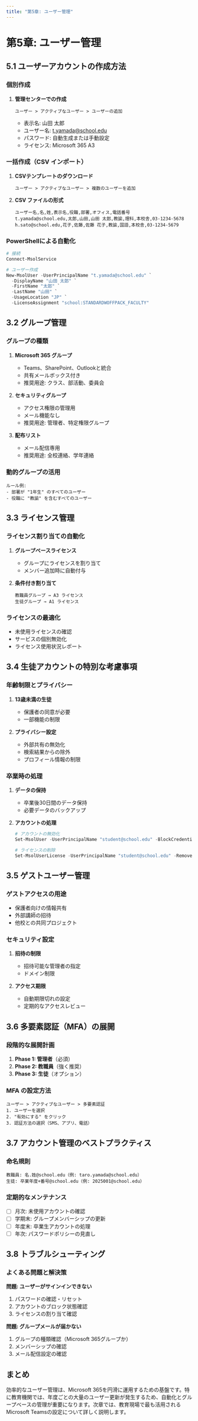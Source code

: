 ```yaml
---
title: "第5章: ユーザー管理"
---
```


# 第5章: ユーザー管理

## 5.1 ユーザーアカウントの作成方法

### 個別作成
1. **管理センターでの作成**
   ```
   ユーザー > アクティブなユーザー > ユーザーの追加
   ```
   - 表示名: 山田 太郎
   - ユーザー名: t.yamada@school.edu
   - パスワード: 自動生成または手動設定
   - ライセンス: Microsoft 365 A3

### 一括作成（CSV インポート）
1. **CSVテンプレートのダウンロード**
   ```
   ユーザー > アクティブなユーザー > 複数のユーザーを追加
   ```

2. **CSV ファイルの形式**
   ```csv
   ユーザー名,名,姓,表示名,役職,部署,オフィス,電話番号
   t.yamada@school.edu,太郎,山田,山田 太郎,教諭,理科,本校舎,03-1234-5678
   h.sato@school.edu,花子,佐藤,佐藤 花子,教諭,国語,本校舎,03-1234-5679
   ```

### PowerShellによる自動化
```powershell
# 接続
Connect-MsolService

# ユーザー作成
New-MsolUser -UserPrincipalName "t.yamada@school.edu" `
  -DisplayName "山田 太郎" `
  -FirstName "太郎" `
  -LastName "山田" `
  -UsageLocation "JP" `
  -LicenseAssignment "school:STANDARDWOFFPACK_FACULTY"
```

## 3.2 グループ管理

### グループの種類
1. **Microsoft 365 グループ**
   - Teams、SharePoint、Outlookと統合
   - 共有メールボックス付き
   - 推奨用途: クラス、部活動、委員会

2. **セキュリティグループ**
   - アクセス権限の管理用
   - メール機能なし
   - 推奨用途: 管理者、特定権限グループ

3. **配布リスト**
   - メール配信専用
   - 推奨用途: 全校連絡、学年連絡

### 動的グループの活用
```
ルール例:
- 部署が "1年生" のすべてのユーザー
- 役職に "教諭" を含むすべてのユーザー
```

## 3.3 ライセンス管理

### ライセンス割り当ての自動化
1. **グループベースライセンス**
   - グループにライセンスを割り当て
   - メンバー追加時に自動付与

2. **条件付き割り当て**
   ```
   教職員グループ → A3 ライセンス
   生徒グループ → A1 ライセンス
   ```

### ライセンスの最適化
- 未使用ライセンスの確認
- サービスの個別無効化
- ライセンス使用状況レポート

## 3.4 生徒アカウントの特別な考慮事項

### 年齢制限とプライバシー
1. **13歳未満の生徒**
   - 保護者の同意が必要
   - 一部機能の制限

2. **プライバシー設定**
   - 外部共有の無効化
   - 検索結果からの除外
   - プロフィール情報の制限

### 卒業時の処理
1. **データの保持**
   - 卒業後30日間のデータ保持
   - 必要データのバックアップ

2. **アカウントの処理**
   ```powershell
   # アカウントの無効化
   Set-MsolUser -UserPrincipalName "student@school.edu" -BlockCredential $true
   
   # ライセンスの削除
   Set-MsolUserLicense -UserPrincipalName "student@school.edu" -RemoveLicenses "school:STANDARDWOFFPACK_STUDENT"
   ```

## 3.5 ゲストユーザー管理

### ゲストアクセスの用途
- 保護者向けの情報共有
- 外部講師の招待
- 他校との共同プロジェクト

### セキュリティ設定
1. **招待の制限**
   - 招待可能な管理者の指定
   - ドメイン制限

2. **アクセス期限**
   - 自動期限切れの設定
   - 定期的なアクセスレビュー

## 3.6 多要素認証（MFA）の展開

### 段階的な展開計画
1. **Phase 1: 管理者**（必須）
2. **Phase 2: 教職員**（強く推奨）
3. **Phase 3: 生徒**（オプション）

### MFA の設定方法
```
ユーザー > アクティブなユーザー > 多要素認証
1. ユーザーを選択
2. "有効にする" をクリック
3. 認証方法の選択（SMS、アプリ、電話）
```

## 3.7 アカウント管理のベストプラクティス

### 命名規則
```
教職員: 名.姓@school.edu（例: taro.yamada@school.edu）
生徒: 卒業年度+番号@school.edu（例: 2025001@school.edu）
```

### 定期的なメンテナンス
- [ ] 月次: 未使用アカウントの確認
- [ ] 学期末: グループメンバーシップの更新
- [ ] 年度末: 卒業生アカウントの処理
- [ ] 年次: パスワードポリシーの見直し

## 3.8 トラブルシューティング

### よくある問題と解決策

**問題: ユーザーがサインインできない**
1. パスワードの確認・リセット
2. アカウントのブロック状態確認
3. ライセンスの割り当て確認

**問題: グループメールが届かない**
1. グループの種類確認（Microsoft 365グループか）
2. メンバーシップの確認
3. メール配信設定の確認

## まとめ

効率的なユーザー管理は、Microsoft 365を円滑に運用するための基盤です。特に教育機関では、年度ごとの大量のユーザー更新が発生するため、自動化とグループベースの管理が重要になります。次章では、教育現場で最も活用されるMicrosoft Teamsの設定について詳しく説明します。